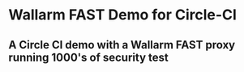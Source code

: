 # Wallarm FAST Demo for Circle-CI
## A Circle CI demo with a Wallarm FAST proxy running 1000's of security test

